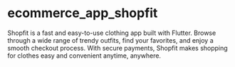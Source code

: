 # ecommerce_app_shopfit
Shopfit is a fast and easy-to-use clothing app built with Flutter. Browse through a wide range of trendy outfits, find your favorites, and enjoy a smooth checkout process. With secure payments, Shopfit makes shopping for clothes easy and convenient anytime, anywhere.